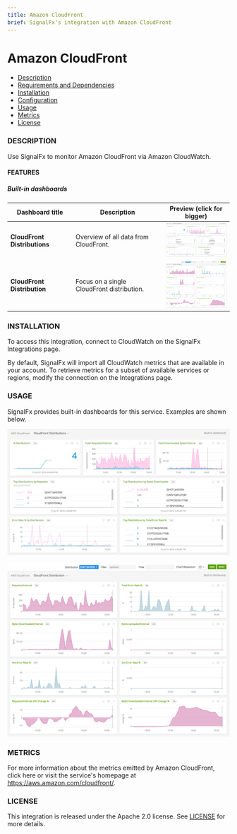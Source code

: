 ```yaml
---
title: Amazon CloudFront
brief: SignalFx's integration with Amazon CloudFront
---
```


# Amazon CloudFront

- [Description](#description)
- [Requirements and Dependencies](#requirements-and-dependencies)
- [Installation](#installation)
- [Configuration](#configuration)
- [Usage](#usage)
- [Metrics](#metrics)
- [License](#license)

### DESCRIPTION

Use SignalFx to monitor Amazon CloudFront via Amazon CloudWatch. 

#### FEATURES

##### Built-in dashboards

| Dashboard title | Description | Preview (click for bigger) |
|----------|----------|------------|
| **CloudFront Distributions** | Overview of all data from CloudFront. |  [<img src='./img/dashboard_cloudfront_distributions.png' width=200px>](./img/dashboard_cloudfront_distributions.png) |
| **CloudFront Distribution** | Focus on a single CloudFront distribution. |  [<img src='./img/dashboard_cloudfront_distribution.png' width=200px>](./img/dashboard_cloudfront_distribution.png) |

### INSTALLATION

To access this integration, connect to CloudWatch on the SignalFx Integrations page. 

By default, SignalFx will import all CloudWatch metrics that are available in your account. To retrieve metrics for a subset of available services or regions, modify the connection on the Integrations page. 

### USAGE

SignalFx provides built-in dashboards for this service. Examples are shown below. 

![](./img/dashboard_cloudfront_distributions.png)

![](./img/dashboard_cloudfront_distribution.png)

### METRICS

For more information about the metrics emitted by Amazon CloudFront, click here or visit the service's homepage at https://aws.amazon.com/cloudfront/.

### LICENSE

This integration is released under the Apache 2.0 license. See [LICENSE](./LICENSE) for more details.
